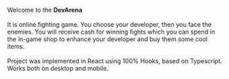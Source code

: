 Welcome to the <b>DevArena</b><br /><br />
It is online fighting game. You choose your developer, then you face the enemies. You will receive cash for winning fights which you can spend in
 the in-game shop to enhance your developer and buy them some cool items.<br /><br />
 Project was implemented in React using 100% Hooks, based on Typescript. Works both on desktop and mobile.
